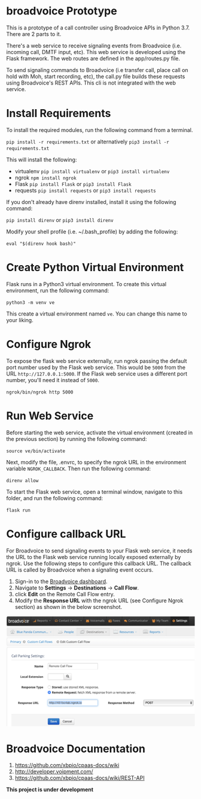 # broadvoice Prototype

This is a prototype of a call controller using Broadvoice APIs in Python 3.7. There are 2 parts to it. 

There's a web service to receive signaling events from Broadvoice (i.e. incoming call, DMTF input, etc). This web service is developed using the Flask framework. The web routes are defined in the app/routes.py file.

To send signaling commands to Broadvoice (i.e transfer call, place call on hold with Moh, start recording, etc), the call.py file builds these requests using Broadvoice's REST APIs. This cli is not integrated with the web service.

# Install Requirements

To install the required modules, run the following command from a terminal.

`pip install -r requirements.txt` or alternatively `pip3 install -r requirements.txt`

This will install the following:
- virtualenv `pip install virtualenv` or `pip3 install virtualenv`
- ngrok `npm install ngrok`
- Flask `pip install Flask` or `pip3 install Flask`
- requests `pip install requests` or `pip3 install requests`

If you don't already have direnv installed, install it using the following command: 

`pip install direnv` or `pip3 install direnv`

Modify your shell profile (i.e. ~/.bash_profile) by adding the following:

`eval "$(direnv hook bash)"`

# Create Python Virtual Environment

Flask runs in a Python3 virtual environment. To create this virtual environment, run the following command:

`python3 -m venv ve`

This create a virtual environment named `ve`. You can change this name to your liking.


# Configure Ngrok

To expose the flask web service externally, run ngrok passing the default port number used by the Flask web service. This would be `5000` from the URL `http://127.0.0.1:5000`. If the Flask web service uses a different port number, you'll need it instead of `5000`.

`ngrok/bin/ngrok http 5000`


# Run Web Service

Before starting the web service, activate the virtual environment (created in the previous section) by running the following command:

`source ve/bin/activate`

Next, modify the file, .envrc, to specify the ngrok URL in the environment variable `NGROK_CALLBACK`. Then run the following command:

`direnv allow`

To start the Flask web service, open a terminal window, navigate to this folder, and run the following command:

`flask run`


# Configure callback URL

For Broadvoice to send signaling events to your Flask web service, it needs the URL to the Flask web service running locally exposed externally by ngrok. Use the following steps to configure this callback URL. The callback URL is called by Broadvoice when a signaling event occurs.

1. Sign-in to the [Broadvoice dashboard](https://portal.broadvoice.com/sign_in).
2. Navigate to **Settings** -> **Destinations** -> **Call Flow**.
3. click **Edit** on the Remote Call Flow entry.
4. Modify the **Response URL** with the ngrok URL (see Configure Ngrok section) as shown in the below screenshot.

![screenshot for where to configure the response URL to the Flask web service](https://github.com/maximo/broadvoice_prototype/blob/master/response_url.png)


# Broadvoice Documentation

1. https://github.com/xbpio/cpaas-docs/wiki 
2. http://developer.voipment.com/
3. https://github.com/xbpio/cpaas-docs/wiki/REST-API


__This project is under development__
